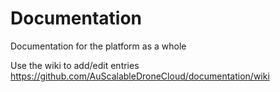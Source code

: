 # Documentation

Documentation for the platform as a whole

Use the wiki to add/edit entries https://github.com/AuScalableDroneCloud/documentation/wiki
